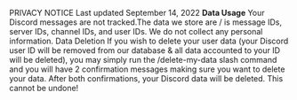 PRIVACY NOTICE 
Last updated September 14, 2022 
**Data Usage**
Your Discord messages are not tracked.The data we store are / is message IDs, server IDs, channel IDs, and user IDs. We do not collect any personal information. 
Data Deletion
If you wish to delete your user data (your Discord user ID will be removed from our database & all data accounted to your ID will be deleted), you may simply run the /delete-my-data slash command and you will have 2 confirmation messages making sure you want to delete your data. After both confirmations, your Discord data will be deleted. This cannot be undone! 
